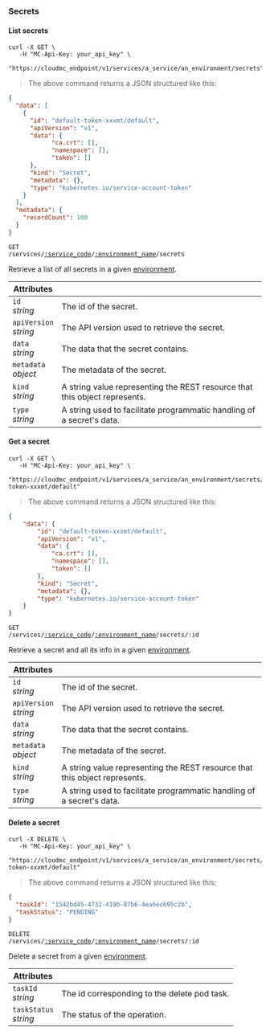 ### Secrets

<!-------------------- LIST Secrets -------------------->

#### List secrets

```shell
curl -X GET \
   -H "MC-Api-Key: your_api_key" \
   "https://cloudmc_endpoint/v1/services/a_service/an_environment/secrets"
```

> The above command returns a JSON structured like this:

```json
{
  "data": [
    {
      "id": "default-token-xxxmt/default",
      "apiVersion": "v1",
      "data": {
            "ca.crt": [],
            "namespace": [],
            "token": []
      },
      "kind": "Secret",
      "metadata": {},
      "type": "kubernetes.io/service-account-token"
    }
  ],
  "metadata": {
    "recordCount": 100
  }
}
```

<code>GET /services/<a href="#administration-service-connections">:service_code</a>/<a href="#administration-environments">:environment_name</a>/secrets</code>

Retrieve a list of all secrets in a given [environment](#administration-environments).

| Attributes                 | &nbsp;                                                                     |
| -------------------------- | ---------------------------------------------------------------------------|
| `id` <br/>_string_         | The id of the secret.                                                      |
| `apiVersion` <br/>_string_ | The API version used to retrieve the secret.                               |
| `data` <br/>_string_       | The data that the secret contains.                                         |
| `metadata` <br/>_object_   | The metadata of the secret.                                                |
| `kind` <br/>_string_       | A string value representing the REST resource that this object represents. |
| `type` <br/>_string_       | A string used to facilitate programmatic handling of a secret's data.      |

<!-------------------- GET A secret -------------------->

#### Get a secret

```shell
curl -X GET \
   -H "MC-Api-Key: your_api_key" \
   "https://cloudmc_endpoint/v1/services/a_service/an_environment/secrets/default-token-xxxmt/default"
```

> The above command returns a JSON structured like this:

```json
{
    "data": {
        "id": "default-token-xxxmt/default",
        "apiVersion": "v1",
        "data": {
            "ca.crt": [],
            "namespace": [],
            "token": []
        },
        "kind": "Secret",
        "metadata": {},
        "type": "kubernetes.io/service-account-token"
    }
}
```

<code>GET /services/<a href="#administration-service-connections">:service_code</a>/<a href="#administration-environments">:environment_name</a>/secrets/:id</code>

Retrieve a secret and all its info in a given [environment](#administration-environments).

| Attributes                 | &nbsp;                                                                     |
| -------------------------- | ---------------------------------------------------------------------------|
| `id` <br/>_string_         | The id of the secret.                                                      |
| `apiVersion` <br/>_string_ | The API version used to retrieve the secret.                               |
| `data` <br/>_string_       | The data that the secret contains.                                         |
| `metadata` <br/>_object_   | The metadata of the secret.                                                |
| `kind` <br/>_string_       | A string value representing the REST resource that this object represents. |
| `type` <br/>_string_       | A string used to facilitate programmatic handling of a secret's data.      |



<!-------------------- DELETE SECRET -------------------->

#### Delete a secret

```shell
curl -X DELETE \
   -H "MC-Api-Key: your_api_key" \
   "https://cloudmc_endpoint/v1/services/a_service/an_environment/secrets/default-token-xxxmt/default"
```
> The above command returns a JSON structured like this:

```json
{
  "taskId": "1542bd45-4732-419b-87b6-4ea6ec695c2b",
  "taskStatus": "PENDING"
}
```

<code>DELETE /services/<a href="#administration-service-connections">:service_code</a>/<a href="#administration-environments">:environment_name</a>/secrets/:id</code>

Delete a secret from a given [environment](#administration-environments).

| Attributes                 | &nbsp;                                       |
---------------------------- | ---------------------------------------------|
| `taskId` <br/>*string*     | The id corresponding to the delete pod task. |
| `taskStatus` <br/>*string* | The status of the operation.                 |
